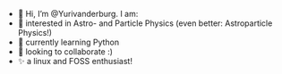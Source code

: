 - 👋 Hi, I’m @Yurivanderburg. I am:
- 👀 interested in Astro- and Particle Physics (even better: Astroparticle Physics!)
- 🌱 currently learning Python
- 💞️ looking to collaborate :)
- ✨ a linux and FOSS enthusiast!

<!---
Yurivanderburg/Yurivanderburg is a ✨ special ✨ repository because its `README.md` (this file) appears on your GitHub profile.
You can click the Preview link to take a look at your changes.
--->
